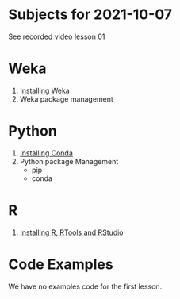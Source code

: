 # Subjects for 2021-10-07

See [recorded video lesson 01](https://youtu.be/LN_PM45YiBU)


# Weka
1. [Installing Weka](../course-content/installation-weka.md)
2. Weka package management
    


# Python

1. [Installing Conda](../course-content/installation-python-conda.md)
2. Python package Management
    - pip
    - conda

# R 

1. [Installing R, RTools and RStudio](../course-content/installation-r-and-r-studio-r-tools.md)


# Code Examples

We have no examples code for the first lesson.



